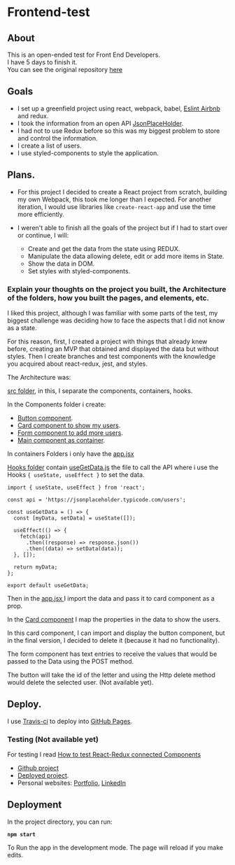 # Frontend-test

## About

This is an open-ended test for Front End Developers.  
I have 5 days to finish it.  
You can see the original repository [here](https://github.com/runahr/frontend-test)

## Goals

- I set up a greenfield project using react, webpack, babel, [Eslint Airbnb](https://github.com/airbnb/javascript) and redux.
- I took the information from an open API [JsonPlaceHolder](https://jsonplaceholder.typicode.com/users).
- I had not to use Redux before so this was my biggest problem to store and control the information. 
- I create a list of users.
- I use styled-components to style the application.

## Plans.

- For this project I decided to create a React project from scratch, building my own Webpack, this took me longer than I expected. For another iteration, I would use libraries like `create-react-app` and use the time more efficiently.
- I weren't able to finish all the goals of the project but if I had to start over or continue, I will: 

    - Create and get the data from the state using REDUX.
    - Manipulate the data allowing delete, edit or add more items in State.
    - Show the data in DOM. 
    - Set styles with styled-components.

### Explain your thoughts on the project you built, the Architecture of the folders, how you built the pages, and elements, etc.

I liked this project, although I was familiar with some parts of the test, my biggest challenge was deciding how to face the aspects that I did not know as a state.

For this reason, first, I created a project with things that already knew before, creating an MVP that obtained and displayed the data but without styles. Then I create branches and test components with the knowledge you acquired about react-redux, jest, and styles.

The Architecture was:
 
 [src folder](https://github.com/AcheZeta/frontend-test/tree/develop/src), in this, I separate the components, containers, hooks.

In the Components folder i create: 

- [Button component](https://github.com/AcheZeta/frontend-test/blob/develop/src/components/ButtonDelete.jsx).
- [Card component to show my users](https://github.com/AcheZeta/frontend-test/blob/develop/src/components/Cards.jsx).
- [Form component to add more users](https://github.com/AcheZeta/frontend-test/blob/develop/src/components/Form.jsx).
- [Main component as container](https://github.com/AcheZeta/frontend-test/blob/develop/src/components/Main.jsx).

In containers Folders i only have the [app.jsx ](https://github.com/AcheZeta/frontend-test/blob/develop/src/containers/App.jsx)

[Hooks folder](https://github.com/AcheZeta/frontend-test/blob/develop/src/hooks/) contain [useGetData.js]((https://github.com/AcheZeta/frontend-test/blob/develop/src/hooks/useGetData.js)) the file to call the API where i use the Hooks ``` { useState, useEffect } ``` to set the data. 
```
import { useState, useEffect } from 'react';

const api = 'https://jsonplaceholder.typicode.com/users';

const useGetData = () => {
  const [myData, setData] = useState([]);

  useEffect(() => {
    fetch(api)
      .then((response) => response.json())
      .then((data) => setData(data));
  }, []);

  return myData;
};

export default useGetData;
```

Then in the [app.jsx ](https://github.com/AcheZeta/frontend-test/blob/develop/src/containers/App.jsx) I import the data and pass it to card component as a prop.

In the [Card component](https://github.com/AcheZeta/frontend-test/blob/develop/src/components/Cards.jsx) I map the properties in the data to show the users.

In this card component, I can import and display the button component, but in the final version, I decided to delete it (because it had no functionality).

The form component has text entries to receive the values ​​that would be passed to the Data using the POST method.

The button will take the id of the letter and using the Http delete method would delete the selected user. (Not available yet).

## Deploy.

I use [Travis-ci](https://travis-ci.org/AcheZeta/frontend-test) to deploy into [GitHub Pages](https://achezeta.github.io/frontend-test).

### Testing (Not available yet)

For testing I read [How to test React-Redux connected Components](https://www.robinwieruch.de/react-connected-component-test)


- [Github project](https://github.com/AcheZeta/frontend-test)
- [Deployed project](https://achezeta.github.io/frontend-test/).
- Personal websites: [Portfolio](https://achezeta.github.io/portafolio/), [LinkedIn](https://www.linkedin.com/in/hame-elizalde/) 


## Deployment

In the project directory, you can run:

**`npm start`**

To Run the app in the development mode.
The page will reload if you make edits.
